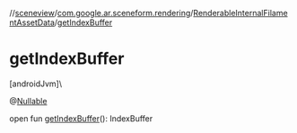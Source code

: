 //[sceneview](../../../index.md)/[com.google.ar.sceneform.rendering](../index.md)/[RenderableInternalFilamentAssetData](index.md)/[getIndexBuffer](get-index-buffer.md)

# getIndexBuffer

[androidJvm]\

@[Nullable](https://developer.android.com/reference/kotlin/androidx/annotation/Nullable.html)

open fun [getIndexBuffer](get-index-buffer.md)(): IndexBuffer
